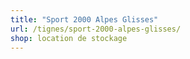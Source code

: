 ```yaml
---
title: "Sport 2000 Alpes Glisses"
url: /tignes/sport-2000-alpes-glisses/
shop: location de stockage
---
```

